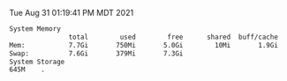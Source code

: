 Tue Aug 31 01:19:41 PM MDT 2021
```bash
System Memory
               total        used        free      shared  buff/cache   available
Mem:           7.7Gi       750Mi       5.0Gi        10Mi       1.9Gi       6.6Gi
Swap:          7.6Gi       379Mi       7.3Gi
System Storage
645M	.
```
